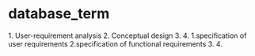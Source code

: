 # database_term

<Process>
1. User-requirement analysis
2. Conceptual design
3. 
4. 

<Result of the process>
1.specification of user requirements
2.specification of functional requirements
3. 
4. 
